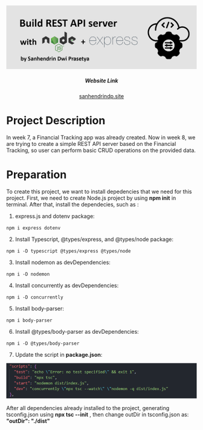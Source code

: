 ![Banner](images/Build%20REST%20API%20Server.png)

<h5 align="center">Website Link</h5>
<p align="center">
<a href="https://sanhendrindp.site/">sanhendrindp.site</a>
</p>

# Project Description

In week 7, a Financial Tracking app was already created. Now in week 8, we are trying to create a simple REST API server based on the Financial Tracking, so user can perform basic CRUD operations on the provided data.

# Preparation

To create this project, we want to install depedencies that we need for this project. First, we need to create Node.js project by using **npm init** in terminal. After that, install the dependecies, such as :

1. express.js and dotenv package:

```
npm i express dotenv
```

2. Install Typescript, @types/express, and @types/node package:

```
npm i -D typescript @types/express @types/node
```

3. Install nodemon as devDependencies:

```
npm i -D nodemon
```

4. Install concurrently as devDependencies:

```
npm i -D concurrently
```

5. Install body-parser:

```
npm i body-parser
```

6. Install @types/body-parser as devDependencies:

```
npm i -D @types/body-parser
```

7. Update the script in **package.json**:
<p align="center">
    <img src="images/packageJSON.PNG">
</p>

After all dependencies already installed to the project, generating tsconfig.json using **npx tsc --init** , then change outDir in tsconfig.json as: **"outDir": "./dist"**

<!-- # Install Postman & test APIs -->
